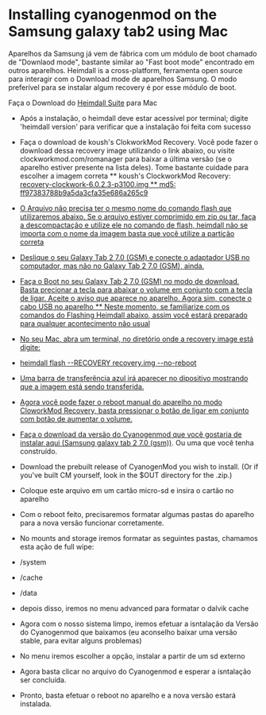 Installing cyanogenmod on the Samsung galaxy tab2 using Mac
=======================================================

Aparelhos da Samsung já vem de fábrica com um módulo de boot chamado de "Downlaod mode", bastante similar ao "Fast boot mode" encontrado em outros aparelhos. Heimdall is a cross-platform, ferramenta open source para interagir com o Download mode de aparelhos Samsung. O modo preferível para se instalar algum recovery é por esse módulo de boot.

Faça o Download do <a href="http://glassechidna.com.au/heimdall/#downloads">Heimdall Suite</a> para Mac

* Após a instalação, o heimdall deve estar acessível por terminal; digite 'heimdall version' para verificar que a instalação foi feita com sucesso
* Faça o download de koush's ClokworkMod Recovery. Você pode fazer o download dessa recovery image utilizando o link abaixo, ou visite clockworkmod.com/romanager para baixar a última versão (se o aparelho estiver presente na lista deles). Tome bastante cuidade para escolher a imagem correta 
** koush's ClockworkMod Recovery: <a href="http://download2.clockworkmod.com/recoveries/recovery-clockwork-6.0.2.3-p3100.img">recovery-clockwork-6.0.2.3-p3100.img
** md5: ff97383788b9a5da3cfa35e686a265c9

* O Arquivo não precisa ter o mesmo nome do comando flash que utilizaremos abaixo. Se o arquivo estiver comprimido em zip ou tar, faça a descompactação e utilize ele no comando de flash, heimdall não se importa com o nome da imagem basta que você utilize a partição correta

* Deslique o seu Galaxy Tab 2 7.0 (GSM) e conecte o adaptador USB no computador, mas não no Galaxy Tab 2 7.0 (GSM), ainda.

* Faça o Boot no seu Galaxy Tab 2 7.0 (GSM) no modo de download. Basta precionar a tecla para abaixar o volume em conjunto com a tecla de ligar. Aceite o aviso que aparece no aparelho. Agora sim, conecte o cabo USB no aparelho
** Neste momento, se familiarize com os comandos do Flashing Heimdall abaixo, assim você estará preparado para qualquer acontecimento não usual
* No seu Mac, abra um terminal, no diretório onde a recovery image está digite:
* heimdall flash --RECOVERY recovery.img --no-reboot

* Uma barra de transferência azul irá aparecer no dipositivo mostrando que a imagem está sendo transferida.

* Agora você pode fazer o reboot manual do aparelho no modo CloworkMod Recovery, basta pressionar o botão de ligar em conjunto com botão de aumentar o volume.

* Faça o download da versão do Cyanogenmod que você gostaria de instalar <a href="http://download.cyanogenmod.org/?device=p3100">aqui (Samsung galaxy tab 2 7.0 (gsm))</a>. Ou uma que você tenha construído.
* Download the prebuilt release of CyanogenMod you wish to install. (Or if you've built CM yourself, look in the $OUT directory for the .zip.)
* Coloque este arquivo em um cartão micro-sd e insira o cartão no aparelho

* Com o reboot feito, precisaremos formatar algumas pastas do aparelho para a nova versão funcionar corretamente.

* No mounts and storage iremos formatar as seguintes pastas, chamamos esta ação de full wipe:
* /system
* /cache
* /data
* depois disso, iremos no menu advanced para formatar o dalvik cache

* Agora com o nosso sistema limpo, iremos efetuar a isntalação da Versão do Cyanogenmod que baixamos (eu aconselho baixar uma versão stable, para evitar alguns problemas)

* No menu iremos escolher a opção, instalar a partir de um sd externo
* Agora basta clicar no arquivo do Cyanogenmod e esperar a isntalação ser concluída.
* Pronto, basta efetuar o reboot no aparelho e a nova versão estará instalada.



